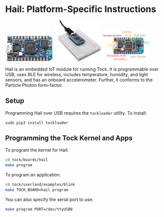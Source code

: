 Hail: Platform-Specific Instructions
=====================================

<img src="media/hail_reva_noheaders_1000x536.jpg" width="30%">
<img src="media/hail_breadboard_1000x859.jpg" width="30%">
<img src="media/hail_reva_noheaders_labeled.png" width="30%">

Hail is an embedded IoT module for running Tock.
It is programmable over USB, uses BLE for wireless, includes
temperature, humidity, and light sensors, and has an onboard accelerometer.
Further, it conforms to the Particle Photon form-factor.

Setup
-----

Programming Hail over USB requires the `tockloader` utility. To install:

    sudo pip3 install tockloader


Programming the Tock Kernel and Apps
------------------------------------

To program the kernel for Hail:

```bash
cd tock/boards/hail
make program
```

To program an application:

```bash
cd tock/userland/examples/blink
make TOCK_BOARD=hail program
```

You can also specify the serial port to use:

```bash
make program PORT=/dev/ttyUSB0
```
